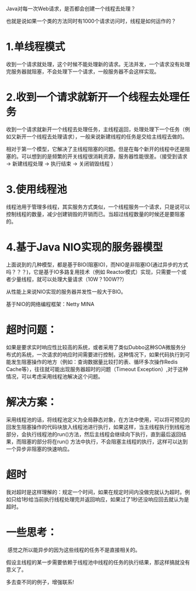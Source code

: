 Java对每一次Web请求，是否都会创建一个线程去处理？

也就是说如果一个类的方法同时有1000个请求访问时，线程是如何运作的？



# 1.单线程模式

​	收到一个请求就处理，这个时候不能处理新的请求。无法并发，一个请求没有处理完服务器就阻塞，不会处理下一个请求，一般服务器不会这样实现。



# 2.收到一个请求就新开一个线程去处理任务

​	收到一个请求就新开一个线程去处理任务，主线程返回，处理处理下一个任务（例如又新开一个线程去处理请求），一般来说新建线程的任务是交给主线程去做的。

​	相对于第一个模型，它解决了主线程阻塞的问题。但是在每个新开的线程中还是阻塞的。可以想到的是频繁的开关线程很消耗资源，服务器性能很差。（接受到请求 -> 新建线程处理 -> 执行结束 -> 关闭销毁线程 ）

# 3.使用线程池

​	线程池用于管理多线程，其实服务方式类似，一个线程服务一个请求，只是说可以控制线程的数量，减少创建销毁的开销而已。当超过线程数量的时候还是要阻塞的。



# 4.基于Java NIO实现的服务器模型

​	上面说到的几种模型，都是基于BIO(阻塞IO)，而NIO是非阻塞IO(通过异步的方式吗？？？)，它是基于IO多路复用技术（例如 Reactor模式）实现，只需要一个或者少量线程，就可以处理大量请求（10W？100W??）

从性能上来说NIO实现的服务器并发性一般大于BIO。

基于NIO的网络编程框架：Netty	MINA

# 超时问题：

​	如果是要求实时响应性比较高的系统，或者采用了类似Dubbo这种SOA微服务分布式的系统，一次请求的响应时间需要进行控制，这种情况下，如果代码执行到可能发生阻塞操作的地方（例如：查询数据量比较打的表、循环多次操作Redis Cache等），往往就可能出现服务器超时的问题（Timeout Exception）,对于这种情况，可以考虑采用线程池解决这个问题。

# 解决方案：

采用线程池的话，将线程池定义为全局静态对象，在方法中使用，可以将可预见的回发生阻塞操作的代码块放入线程池进行执行，如果这样，当主线程执行到线程池部分，会执行线程池的run()方法，然后主线程会继续向下执行，直到最后返回结果，而阻塞的部分将在run() 方法中执行，不会阻塞主线程的执行，这样可以达到一个异步非阻塞的快速响应。

# 超时

​	我对超时是这样理解的：规定一个时间，如果在规定时间内没做完就认为超时。例如只给1秒给当前执行线程处理完并返回响应，如果过了1秒还没响应回去就认为是超时。



# 一些思考：

​	感觉之所以能异步的因为这些线程的任务不是直接相关的。

假设主线程的某一步需要依赖于线程池中线程的任务的执行结果，那这样搞就没有意义了。

多去查不同的例子，增强联系!

